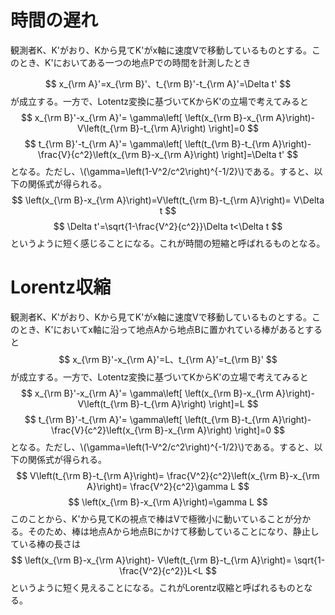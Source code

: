 
# 時間の遅れ

観測者K、K'がおり、Kから見てK'がx軸に速度Vで移動しているものとする。このとき、K'においてある一つの地点Pでの時間を計測したとき

$$
    x_{\rm A}'=x_{\rm B}'、t_{\rm B}'-t_{\rm A}'=\Delta t'
$$
が成立する。一方で、Lotentz変換に基づいてKからK'の立場で考えてみると
$$
    x_{\rm B}'-x_{\rm A}'=
    \gamma\left[
        \left(x_{\rm B}-x_{\rm A}\right)-V\left(t_{\rm B}-t_{\rm A}\right)
    \right]=0
$$
$$
    t_{\rm B}'-t_{\rm A}'=
    \gamma\left[
        \left(t_{\rm B}-t_{\rm A}\right)-
        \frac{V}{c^2}\left(x_{\rm B}-x_{\rm A}\right)
    \right]=\Delta t'
$$
となる。ただし、\\(\gamma=\left(1-V^2/c^2\right)^{-1/2}\\)である。すると、以下の関係式が得られる。
$$
    \left(x_{\rm B}-x_{\rm A}\right)=V\left(t_{\rm B}-t_{\rm A}\right)=
    V\Delta t
$$
$$
    \Delta t'=\sqrt{1-\frac{V^2}{c^2}}\Delta t<\Delta t
$$
というように短く感じることになる。これが時間の短縮と呼ばれるものとなる。

# Lorentz収縮

観測者K、K'がおり、Kから見てK'がx軸に速度Vで移動しているものとする。このとき、K'においてx軸に沿って地点Aから地点Bに置かれている棒があるとすると
$$
    x_{\rm B}'-x_{\rm A}'=L、t_{\rm A}'=t_{\rm B}'
$$
が成立する。一方で、Lotentz変換に基づいてKからK'の立場で考えてみると
$$
    x_{\rm B}'-x_{\rm A}'=
    \gamma\left[
        \left(x_{\rm B}-x_{\rm A}\right)-V\left(t_{\rm B}-t_{\rm A}\right)
    \right]=L
$$
$$
    t_{\rm B}'-t_{\rm A}'=
    \gamma\left[
        \left(t_{\rm B}-t_{\rm A}\right)-
        \frac{V}{c^2}\left(x_{\rm B}-x_{\rm A}\right)
    \right]=0
$$
となる。ただし、\\(\gamma=\left(1-V^2/c^2\right)^{-1/2}\\)である。すると、以下の関係式が得られる。
$$
    V\left(t_{\rm B}-t_{\rm A}\right)=
    \frac{V^2}{c^2}\left(x_{\rm B}-x_{\rm A}\right)=
    \frac{V^2}{c^2}\gamma L
$$
$$
    \left(x_{\rm B}-x_{\rm A}\right)=\gamma L
$$
このことから、K'から見てKの視点で棒はVで極微小に動いていることが分かる。そのため、棒は地点Aから地点Bにかけて移動していることになり、静止している棒の長さは
$$
    \left(x_{\rm B}-x_{\rm A}\right)-
    V\left(t_{\rm B}-t_{\rm A}\right)=
    \sqrt{1-\frac{V^2}{c^2}}L<L
$$
というように短く見えることになる。これがLorentz収縮と呼ばれるものとなる。
